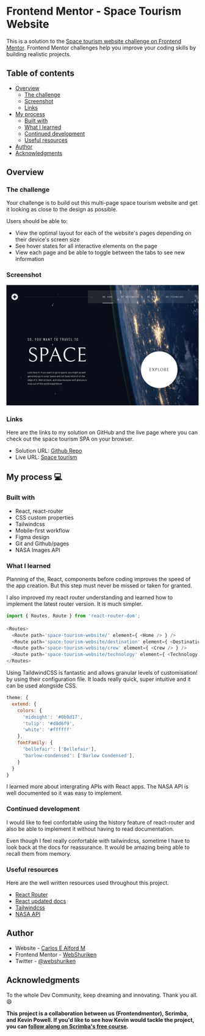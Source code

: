 # Frontend Mentor - Space Tourism Website

This is a solution to the [Space tourism website challenge on Frontend Mentor](https://www.frontendmentor.io/challenges/space-tourism-multipage-website-gRWj1URZ3). Frontend Mentor challenges help you improve your coding skills by building realistic projects. 

## Table of contents

- [Overview](#overview)
  - [The challenge](#the-challenge)
  - [Screenshot](#screenshot)
  - [Links](#links)
- [My process](#my-process)
  - [Built with](#built-with)
  - [What I learned](#what-i-learned)
  - [Continued development](#continued-development)
  - [Useful resources](#useful-resources)
- [Author](#author)
- [Acknowledgments](#acknowledgments)

## Overview

### The challenge

Your challenge is to build out this multi-page space tourism website and get it looking as close to the design as possible.

Users should be able to:

- View the optimal layout for each of the website's pages depending on their device's screen size
- See hover states for all interactive elements on the page
- View each page and be able to toggle between the tabs to see new information

### Screenshot

![screenshot of the space tourism home page](./screenshot.png)

### Links

Here are the links to my solution on GitHub and the live page where you can check out the space tourism SPA on your browser.

- Solution URL: [Github Repo](https://github.com/webshuriken/space-tourism-website)
- Live URL: [Space tourism](https://webshuriken.github.io/space-tourism-website/)

## My process :computer:

### Built with

- React, react-router
- CSS custom properties
- Tailwindcss
- Mobile-first workflow
- Figma design
- Git and Github/pages
- NASA Images API

### What I learned

Planning of the, React, components before coding improves the speed of the app creation. But this step must never be missed 
or taken for granted.

I also improved my react router understanding and learned how to implement the latest router version. It is much simpler.

```js
import { Routes, Route } from 'react-router-dom';

<Routes>
  <Route path='space-tourism-website/' element={ <Home /> } />
  <Route path='space-tourism-website/destination' element={ <Destination /> } />
  <Route path='space-tourism-website/crew' element={ <Crew /> } />
  <Route path='space-tourism-website/technology' element={ <Technology /> } />
</Routes>
```

Using TaildwindCSS is fantastic and allows granular levels of customisation! by using their configuration file.
It loads really quick, super intuitive and it can be used alongside CSS.

```js
theme: {
  extend: {
    colors: {
      'midnight': '#0b0d17',
      'tulip': '#d0d6f9',
      'white': '#ffffff'
    },
    fontFamily: {
      'bellefair': ['Bellefair'],
      'barlow-condensed': ['Barlow Condensed'],
    }
  }
}
```

I learned more about intergrating APIs with React apps. The NASA API is well documented so it was easy to implement.

### Continued development

I would like to feel confortable using the history feature of react-router and also be able to implement it without having to read documentation.

Even though I feel really confortable with tailwindcss, sometime I have to look back at the docs for reassurance. It would be amazing being able to recall them from memory.

### Useful resources

Here are the well written resources used throughout this project.

- [React Router](https://reactrouter.com/en/main/start/overview)
- [React updated docs](https://react.dev/)
- [Tailwindcss](https://tailwindcss.com/docs/installation)
- [NASA API](https://api.nasa.gov/)

## Author

- Website - [Carlos E Alford M](https://carlosealford.com)
- Frontend Mentor - [WebShuriken](https://www.frontendmentor.io/profile/WebShuriken)
- Twitter - [@webshuriken](https://www.twitter.com/webshuriken)

## Acknowledgments

To the whole Dev Community, keep dreaming and innovating. Thank you all. :smile:

**This project is a collaboration between us (Frontendmentor), Scrimba, and Kevin Powell. If you'd like to see how Kevin would tackle the project, you can [follow along on Scrimba's free course](https://scrimba.com/learn/spacetravel).**
